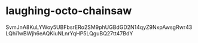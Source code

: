 # laughing-octo-chainsaw
SvmJnA8KuLYWoy5UBFbsrERo2SM9phUGBdGD2N14qyZ9NxpAwsgRwr43LQhi1wBWjh6eAQKiuNLnrYqHP5LQguBQ27tt47BdY
